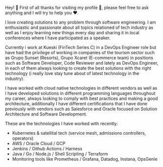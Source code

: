 <!--
**EnriqueTejeda/EnriqueTejeda** is a ✨ _special_ ✨ repository because its `README.md` (this file) appears on your GitHub profile.

Here are some ideas to get you started:

- 🔭 I’m currently working on ...
- 🌱 I’m currently learning ...
- 👯 I’m looking to collaborate on ...
- 🤔 I’m looking for help with ...
- 💬 Ask me about ...
- 📫 How to reach me: ...
- 😄 Pronouns: ...
- ⚡ Fun fact: ...
-->
Hey! :wave: First of all thanks for visiting my profile :pray:, please feel free to ask anything and I will try to help you :heart:.

l love creating solutions to any problem through software engineering. I am enthusiastic and passionate about all topics relationed of tech industry  as well as I enjoy learning new things every day and sharing it in local conferences where I have participated as a speaker.

Currently i work at Kueski (FinTech Series C) in a DevOps Engineer role but have had the privilege of working in companies of the tourism sector such as Grupo Sunset (Resorts), Grupo Xcaret (E-commerce team) in positions such as Software Developer, Code Reviewer and lately as DevOps Engineer, in each of them always looking to create the best solutions with the right technology (i really love stay tune about of latest technology in the industry).

I have worked with cloud native technologies in different vendors as well as I have developed solutions in different programming languages throughout my career, always looking to comply with best practices and making a good architecture, additionally I have different certifications that I have done previously with vendors such as Salesforce and Oracle focused on Solution Architecture and Software Development.

These are the technologies I have worked with recently:

- Kubernetes & satellital tech (service mesh, admissions controllers, operators)
- AWS / Oracle Cloud / GCP
- Jenkins / Github Actions / Harness 
- Java / Go / Node.js / Shell Scripting / Terraform
- Monitoring tools like Prometheus / Grafana, Datadog, Instana, OpsGenie

